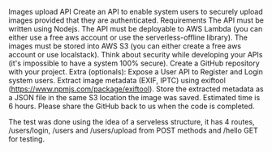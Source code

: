 Images upload API
Create an API to enable system users to securely upload images provided that they are authenticated.
Requirements
  The API must be written using Nodejs.
  The API must be deployable to AWS Lambda (you can either use a free aws account or use the serverless-offline library).
  The images must be stored into AWS S3 (you can either create a free aws account or use localstack).
  Think about security while developing your APIs (it's impossible to have a system 100% secure).
  Create a GitHub repository with your project.
Extra (optionals):
  Expose a User API to Register and Login system users.
  Extract image metadata (EXIF, IPTC) using exiftool (https://www.npmjs.com/package/exiftool).
  Store the extracted metadata as a JSON file in the same S3 location the image was saved.
Estimated time is 6 hours.
Please share the GitHub back to us when the code is completed.

The test was done using the idea of a serveless structure, it has 4 routes, /users/login, /users and /users/upload from POST methods and /hello GET for testing.